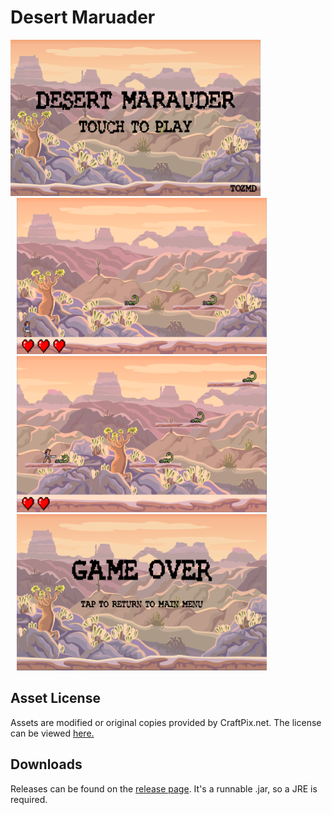 # Desert Maruader
<div>
    <img width="400px" height="250px hspace="10" src="images/desertmaraudertitle.png">
    <img width="400px" height="250px" hspace="10" src="images/desertmaruadersh1.png">
    <img width="400px" height="250px" hspace="10" src="images/desertmaruadersh2.png">
    <img width="400px" height="250px" hspace="10" src="images/desertmaruaderendsc.png">
</div>

## Asset License
Assets are modified or original copies provided by CraftPix.net. The license can be viewed [here.](https://craftpix.net/file-licenses/)

## Downloads
Releases can be found on the [release page](https://github.com/tozmd/DesertMarauder/releases). It's a runnable .jar, so a JRE is required.
